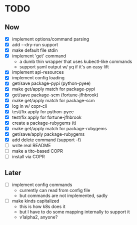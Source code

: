 # TODO

## Now

- [X] implement options/command parsing
- [X] add --dry-run support
- [X] make default file stdin
- [X] implement 'get' command
  - a dumb thin wrapper that uses kubectl-like commands
  - support yaml output w/ yq if it's an easy lift
- [X] implement api-resources
- [X] implement config loading
- [X] get/save package-pypi (python-pyee)
- [X] make get/apply match for package-pypi
- [X] get/save package-scm (fortune-jfhbrook)
- [X] make get/apply match for package-scm
- [X] log in w/ copr-cli
- [X] test/fix apply for python-pyee
- [X] test/fix apply for fortune-jfhbrook
- [X] create a package-rubygems (t)
- [X] make get/apply match for package-rubygems
- [X] get/save/apply package-rubygems
- [X] add delete command (support -f)
- [ ] write real README
- [ ] make a tito-based COPR
- [ ] install via COPR

## Later

- [ ] implement config commands
  - currently can read from config file
  - but commands are not implemented, sadly
- [ ] make kinds capitalized
  - this is how k8s does it
  - but I have to do some mapping internally to support it
  - v1alpha2, anyone?
